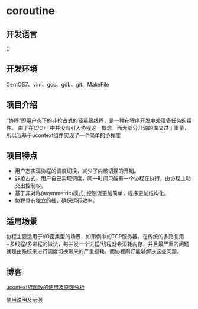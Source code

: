 # coroutine
## 开发语言
C
## 开发环境
CentOS7、vim、gcc、gdb、git、MakeFile
## 项目介绍
“协程”即用户态下的非抢占式的轻量级线程，是一种在程序开发中处理多任务的组件。
由于在C/C++中并没有引入协程这一概念，而大部分开源的库又过于重量，所以我基于ucontext组件实现了一个简单的协程库
## 项目特点
- 用户态实现协程的调度切换，减少了内核切换的开销。
- 非抢占式，用户自己实现调度，同一时间只能有一个协程在执行，由协程主动交出控制权。
- 基于非对称(asymmetric)模式, 控制流更加简单，程序更加结构化。
- 协程具有独立的栈，确保运行效率。
## 适用场景
协程主要适用于I/O密集型的场景，如示例中的TCP服务器。在传统的多路复用+多线程/多进程的做法，每并发一个进程/线程就会消耗内存，并且最严重的问题就是由系统来进行调度切换带来的严重损耗，而协程刚好能够解决这些问题。
## 博客
[ucontext族函数的使用及原理分析](https://github.com/HONGYU-LEE/coroutine/blob/master/doc/ucontext.md)

[使用说明及示例](https://github.com/HONGYU-LEE/coroutine/blob/master/doc/instructions.md)
